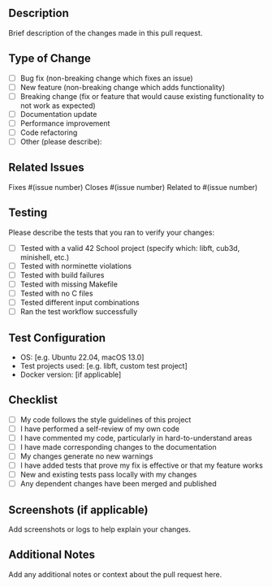 ## Description
Brief description of the changes made in this pull request.

## Type of Change
- [ ] Bug fix (non-breaking change which fixes an issue)
- [ ] New feature (non-breaking change which adds functionality)
- [ ] Breaking change (fix or feature that would cause existing functionality to not work as expected)
- [ ] Documentation update
- [ ] Performance improvement
- [ ] Code refactoring
- [ ] Other (please describe): 

## Related Issues
Fixes #(issue number)
Closes #(issue number)
Related to #(issue number)

## Testing
Please describe the tests that you ran to verify your changes:

- [ ] Tested with a valid 42 School project (specify which: libft, cub3d, minishell, etc.)
- [ ] Tested with norminette violations
- [ ] Tested with build failures
- [ ] Tested with missing Makefile
- [ ] Tested with no C files
- [ ] Tested different input combinations
- [ ] Ran the test workflow successfully

## Test Configuration
- OS: [e.g. Ubuntu 22.04, macOS 13.0]
- Test projects used: [e.g. libft, custom test project]
- Docker version: [if applicable]

## Checklist
- [ ] My code follows the style guidelines of this project
- [ ] I have performed a self-review of my own code
- [ ] I have commented my code, particularly in hard-to-understand areas
- [ ] I have made corresponding changes to the documentation
- [ ] My changes generate no new warnings
- [ ] I have added tests that prove my fix is effective or that my feature works
- [ ] New and existing tests pass locally with my changes
- [ ] Any dependent changes have been merged and published

## Screenshots (if applicable)
Add screenshots or logs to help explain your changes.

## Additional Notes
Add any additional notes or context about the pull request here.
